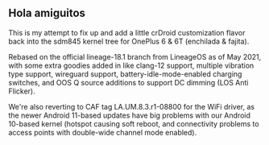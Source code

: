 ## Hola amiguitos

This is my attempt to fix up and add a little crDroid customization flavor back into the sdm845 kernel tree for OnePlus 6 & 6T (enchilada & fajita).

Rebased on the official lineage-18.1 branch from LineageOS as of May 2021, with some extra goodies added in like clang-12 support, multiple vibration type support, 
wireguard support, battery-idle-mode-enabled charging switches, and OOS Q source additions to support DC dimming (LOS Anti Flicker).

We're also reverting to CAF tag LA.UM.8.3.r1-08800 for the WiFi driver, as the newer Android 11-based updates have big problems with our Android 10-based kernel 
(hotspot causing soft reboot, and connectivity problems to access points with double-wide channel mode enabled).
